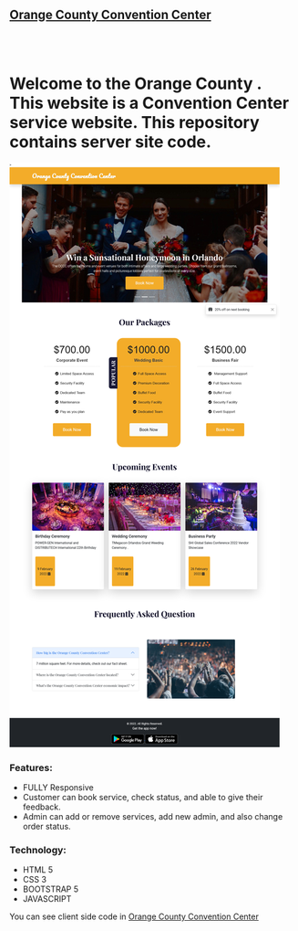 ## [Orange County Convention Center](https://shaharina.github.io/convention-center-assignment-3/)
<br/>
<br/>

<h1> Welcome to the Orange County . This website is a Convention Center service website. This repository contains server site code. </h1>


<img src="https://raw.githubusercontent.com/Shaharina/All-images/main/images/orange-county-Convention-Center.png">

### Features:
- FULLY Responsive 
- Customer can book service, check status, and able to give their feedback.
- Admin can add or remove services, add new admin, and also change order status.

### Technology:
- HTML 5
- CSS 3
- BOOTSTRAP 5
- JAVASCRIPT

You can see client side code in [Orange County Convention Center](https://shaharina.github.io/convention-center-assignment-3/)
